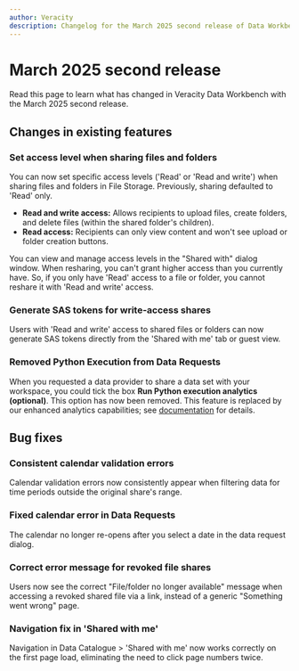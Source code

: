 ```yaml
---
author: Veracity
description: Changelog for the March 2025 second release of Data Workbench.
---
```


# March 2025 second release
Read this page to learn what has changed in Veracity Data Workbench with the March 2025 second release.

## Changes in existing features

### Set access level when sharing files and folders
You can now set specific access levels ('Read' or 'Read and write') when sharing files and folders in File Storage. Previously, sharing defaulted to 'Read' only.

- **Read and write access:** Allows recipients to upload files, create folders, and delete files (within the shared folder's children).
- **Read access:** Recipients can only view content and won't see upload or folder creation buttons.

You can view and manage access levels in the "Shared with" dialog window. When resharing, you can't grant higher access than you currently have. So, if you only have 'Read' access to a file or folder, you cannot reshare it with 'Read and write' access.

### Generate SAS tokens for write-access shares
Users with 'Read and write' access to shared files or folders can now generate SAS tokens directly from the 'Shared with me' tab or guest view.

### Removed Python Execution from Data Requests
When you requested a data provider to share a data set with your workspace, you could tick the box **Run Python execution analytics (optional)**. This option has now been removed.
This feature is replaced by our enhanced analytics capabilities; see [documentation](../analytics.md) for details.

## Bug fixes

### Consistent calendar validation errors
Calendar validation errors now consistently appear when filtering data for time periods outside the original share's range.

### Fixed calendar error in Data Requests
The calendar no longer re-opens after you select a date in the data request dialog.

### Correct error message for revoked file shares
Users now see the correct "File/folder no longer available" message when accessing a revoked shared file via a link, instead of a generic "Something went wrong" page.

### Navigation fix in 'Shared with me'
Navigation in Data Catalogue > 'Shared with me' now works correctly on the first page load, eliminating the need to click page numbers twice.